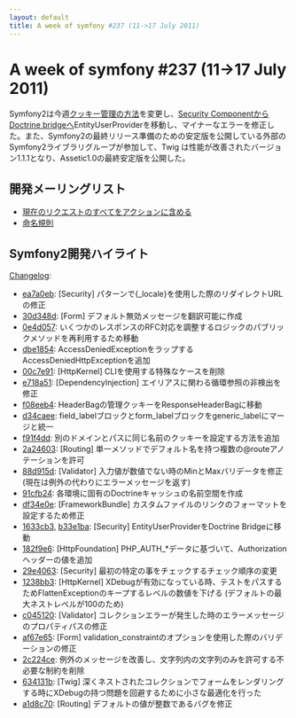 ```yaml
---
layout: default
title: A week of symfony #237 (11->17 July 2011)
---
```


A week of symfony #237 (11->17 July 2011)
=========================================

Symfony2は今週[クッキー管理の方法](https://github.com/symfony/symfony/commit/f08eeb443345237ac4629d1aabfd755fcc2ef218)を変更し、[Security ComponentからDoctrine bridgeへ](https://github.com/symfony/symfony/commit/1633cb30bdafe96337d021b8fd357035322094d5)EntityUserProviderを移動し、マイナーなエラーを修正した。また、Symfony2の最終リリース準備のための安定版を公開している外部のSymfony2ライブラリグループが参加して、Twig は性能が改善されたバージョン1.1.1となり、Assetic1.0の最終安定版を公開した。

開発メーリングリスト
------------------------

  * [現在のリクエストのすべてをアクションに含める](https://groups.google.com/forum/#!topic/symfony-devs/30SznkjIuRI)
  * [命名規則](https://groups.google.com/forum/#!topic/symfony-devs/3ECsenFBJKw)

Symfony2開発ハイライト
-------------------------------

[Changelog](http://github.com/symfony/symfony/commits/master):

  * [ea7a0eb](http://github.com/symfony/symfony/commit/ea7a0eb19c487e882693659d472aca61bed4a9ed "ea7a0eb19c487e882693659d472aca61bed4a9ed commit on github"): [Security] パターンで{_locale}を使用した際のリダイレクトURLの修正
  * [30d348d](http://github.com/symfony/symfony/commit/30d348d18db64072b7eb948277bbaa05e346d5ee "30d348d18db64072b7eb948277bbaa05e346d5ee commit on github"): [Form] デフォルト無効メッセージを翻訳可能に作成
  * [0e4d057](http://github.com/symfony/symfony/commit/0e4d057984e6b71f9ae270b2301691fe1b9ee70a "0e4d057984e6b71f9ae270b2301691fe1b9ee70a commit on github"): いくつかのレスポンスのRFC対応を調整するロジックのパブリックメソッドを再利用するため移動
  * [dbe1854](http://github.com/symfony/symfony/commit/dbe1854e1f1d59c020dcf11ef11d8cb3d4aa3a5d "dbe1854e1f1d59c020dcf11ef11d8cb3d4aa3a5d commit on github"): AccessDeniedExceptionをラップするAccessDeniedHttpExceptionを追加
  * [00c7e91](http://github.com/symfony/symfony/commit/00c7e91182fb3e6995d8b208ac5bd9f3429cf81a "00c7e91182fb3e6995d8b208ac5bd9f3429cf81a commit on github"): [HttpKernel] CLIを使用する特殊なケースを削除
  * [e718a51](http://github.com/symfony/symfony/commit/e718a51b595ab80bf5352727380348b9392b0f9f "e718a51b595ab80bf5352727380348b9392b0f9f commit on github"): [DependencyInjection] エイリアスに関わる循環参照の非検出を修正
  * [f08eeb4](http://github.com/symfony/symfony/commit/f08eeb443345237ac4629d1aabfd755fcc2ef218 "f08eeb443345237ac4629d1aabfd755fcc2ef218 commit on github"): HeaderBagの管理クッキーをResponseHeaderBagに移動
  * [d34caee](http://github.com/symfony/symfony/commit/d34caeea3a689ea8ff34eaee0545a94ec2523575 "d34caeea3a689ea8ff34eaee0545a94ec2523575 commit on github"): field_labelブロックとform_labelブロックをgeneric_labelにマージと統一
  * [f91f4dd](http://github.com/symfony/symfony/commit/f91f4dda135f8144a6991c0d2dfdfafd4adf63a8 "f91f4dda135f8144a6991c0d2dfdfafd4adf63a8 commit on github"): 別のドメインとパスに同じ名前のクッキーを設定する方法を追加
  * [2a24603](http://github.com/symfony/symfony/commit/2a2460306164f296bb5930931b1dd931bbac1c26 "2a2460306164f296bb5930931b1dd931bbac1c26 commit on github"): [Routing] 単一メソッドでデフォルト名を持つ複数の@routeアノテーションを許可
  * [88d915d](http://github.com/symfony/symfony/commit/88d915d1754b0ca318af0447d9629c29cbc195fd "88d915d1754b0ca318af0447d9629c29cbc195fd commit on github"): [Validator] 入力値が数値でない時のMinとMaxバリデータを修正(現在は例外の代わりにエラーメッセージを返す)
  * [91cfb24](http://github.com/symfony/symfony/commit/91cfb24e40de915a6482854615eeb542342a181f "91cfb24e40de915a6482854615eeb542342a181f commit on github"): 各環境に固有のDoctrineキャッシュの名前空間を作成
  * [df34e0e](http://github.com/symfony/symfony/commit/df34e0eb2939e173a48f7b4aa4de39a42b596d1e "df34e0eb2939e173a48f7b4aa4de39a42b596d1e commit on github"): [FrameworkBundle] カスタムファイルのリンクのフォーマットを設定するため修正
  * [1633cb3](http://github.com/symfony/symfony/commit/1633cb30bdafe96337d021b8fd357035322094d5 "1633cb30bdafe96337d021b8fd357035322094d5 commit on github"), [b33e1ba](http://github.com/symfony/symfony/commit/b33e1bae296cc152388db99957a14d90fdb812dd "b33e1bae296cc152388db99957a14d90fdb812dd commit on github"): [Security] EntityUserProviderをDoctrine Bridgeに移動
  * [182f9e6](http://github.com/symfony/symfony/commit/182f9e6508419dd4f4e945c3bcb3304091204519 "182f9e6508419dd4f4e945c3bcb3304091204519 commit on github"): [HttpFoundation] PHP_AUTH_*データに基づいて、Authorizationヘッダーの値を追加
  * [29e4063](http://github.com/symfony/symfony/commit/29e4063825cf394b60f54f8694114c343755f858 "29e4063825cf394b60f54f8694114c343755f858 commit on github"): [Security] 最初の特定の事をチェックするチェック順序の変更
  * [1238bb3](http://github.com/symfony/symfony/commit/1238bb3d5312cecb2a5037bff7c74b210c6053d3 "1238bb3d5312cecb2a5037bff7c74b210c6053d3 commit on github"): [HttpKernel] XDebugが有効になっている時、テストをパスするためFlattenExceptionのキープするレベルの数値を下げる (デフォルトの最大ネストレベルが100のため)
  * [c045120](http://github.com/symfony/symfony/commit/c04512086e60202a01125b7e0e5829b4d42f9671 "c04512086e60202a01125b7e0e5829b4d42f9671 commit on github"): [Validator] コレクションエラーが発生した時のエラーメッセージのプロパティパスの修正
  * [af67e65](http://github.com/symfony/symfony/commit/af67e65cbd576d1fde36 "af67e65cbd576d1fde36 commit on github"): [Form] validation_constraintのオプションを使用した際のバリデーションの修正
  * [2c224ce](http://github.com/symfony/symfony/commit/2c224ce42be53800ca70a767a84584f45ba73af1 "2c224ce42be53800ca70a767a84584f45ba73af1 commit on github"): 例外のメッセージを改善し、文字列内の文字列のみを許可する不必要な制約を削除
  * [634131b](http://github.com/symfony/symfony/commit/634131bc77f8ccf5038abcf2e69be3576c20383b "634131bc77f8ccf5038abcf2e69be3576c20383b commit on github"): [Twig] 深くネストされたコレクションでフォームをレンダリングする時にXDebugの持つ問題を回避するために小さな最適化を行った
  * [a1d8c70](http://github.com/symfony/symfony/commit/a1d8c70890510e0e24a5adda87a4ed98e3b7d947 "a1d8c70890510e0e24a5adda87a4ed98e3b7d947 commit on github"): [Routing] デフォルトの値が整数であるバグを修正


